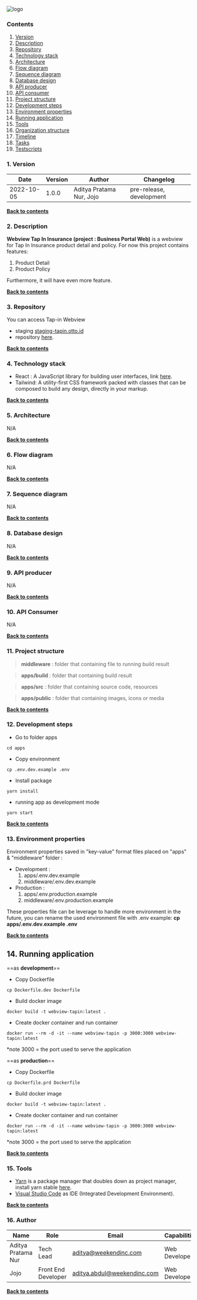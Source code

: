 ![logo](src/main/resources/documentation/app-logo-with-text.png)

### Contents

1. [Version](#1-version)
2. [Description](#2-description)
3. [Repository](#3-repository)
4. [Technology stack](#4-technology-stack)
5. [Architecture](#5-architecture)
6. [Flow diagram](#6-flow-diagram)
7. [Sequence diagram](#7-sequence-diagram)
8. [Database design](#8-database-design)
9. [API producer](#9-api-producer)
10. [API consumer](#10-api-consumer)
11. [Project structure](#11-project-structure)
12. [Development steps](#12-development-steps)
13. [Environment properties](#13-environment-properties)
14. [Running application](#14-running-application)
15. [Tools](#15-tools)
16. [Organization structure](#16-organization-structure)
17. [Timeline](#17-timeline)
18. [Tasks](#18-tasks)
19. [Testscripts](#18-tasks)

### 1. Version

| Date       | Version | Author                   | Changelog                |
| ---------- | ------- | ------------------------ | ------------------------ |
| 2022-10-05 | 1.0.0   | Aditya Pratama Nur, Jojo | pre-release, development |

[**Back to contents**](#contents)

### 2. Description

**Webview Tap In Insurance (project : Business Portal Web)** is a webview for Tap In Insurance product detail and policy. For now this project contains features:

1. Product Detail
2. Product Policy

Furthermore, it will have even more feature.

[**Back to contents**](#contents)

### 3. Repository

You can access Tap-in Webview

- staging [staging-tapin.otto.id](staging-tapin.otto.id/insurance/ci)
- repository [here](https://gitlab.pede.id/weekend/fe/webview-tapin-insurances).

[**Back to contents**](#contents)

### 4. Technology stack

- React : A JavaScript library for building user interfaces, link [here](https://reactjs.org/).
- Tailwind: A utility-first CSS framework packed with classes that can be composed to build any design, directly in your markup.

[**Back to contents**](#contents)

### 5. Architecture

N/A

[**Back to contents**](#contents)

### 6. Flow diagram

N/A

[**Back to contents**](#contents)

### 7. Sequence diagram

N/A

[**Back to contents**](#contents)

### 8. Database design

N/A

[**Back to contents**](#contents)

### 9. API producer

N/A

[**Back to contents**](#contents)

### 10. API Consumer

N/A

[**Back to contents**](#contents)

### 11. Project structure

> **middleware** : folder that containing file to running build result

> **apps/build** : folder that containing build result

> **apps/src** : folder that containing source code, resources

> **apps/public** : folder that containing images, icons or media

[**Back to contents**](#contents)

### 12. Development steps

- Go to folder apps

```
cd apps
```

- Copy environment

```
cp .env.dev.example .env
```

- Install package

```
yarn install
```

- running app as development mode

```
yarn start
```

[**Back to contents**](#contents)

### 13. Environment properties

Environment properties saved in "key-value" format files placed on "apps" & "middleware" folder :

- Development :
  1. apps/.env.dev.example
  2. middleware/.env.dev.example
- Production :
  1. apps/.env.production.example
  2. middleware/.env.production.example

These properties file can be leverage to handle more environment in the future, you can rename the used environment file with .env example:
**cp apps/.env.dev.example .env**

[**Back to contents**](#contents)

## 14. Running application

==as **development**==

- Copy Dockerfile

```
cp Dockerfile.dev Dockerfile
```

- Build docker image

```
docker build -t webview-tapin:latest .
```

- Create docker container and run container

```
docker run --rm -d -it --name webview-tapin -p 3000:3000 webview-tapin:latest
```

\*note 3000 = the port used to serve the application

==as **production**==

- Copy Dockerfile

```
cp Dockerfile.prd Dockerfile
```

- Build docker image

```
docker build -t webview-tapin:latest .
```

- Create docker container and run container

```
docker run --rm -d -it --name webview-tapin -p 3000:3000 webview-tapin:latest
```

\*note 3000 = the port used to serve the application

[**Back to contents**](#contents)

### 15. Tools

- [Yarn](https://yarnpkg.com/) is a package manager that doubles down as project manager, install yarn stable [here](https://classic.yarnpkg.com/lang/en/docs/install/#windows-stable).
- [Visual Studio Code](https://code.visualstudio.com/) as IDE (Integrated Development Environment).

[**Back to contents**](#contents)

### 16. Author

| Name               | Role                | Email                       | Capabilities  |
| ------------------ | ------------------- | --------------------------- | ------------- |
| Aditya Pratama Nur | Tech Lead           | aditya@weekendinc.com       | Web Developer |
| Jojo               | Front End Developer | aditya.abdul@weekendinc.com | Web Developer |

[**Back to contents**](#contents)
